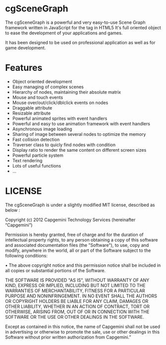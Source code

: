 cgSceneGraph
============

The cgSceneGraph is a powerful and very easy-to-use Scene Graph framework written in JavaScript for the <canvas> tag in HTML5
It's full oriented object to ease the development of your applications and games.

It has been designed to be used on professional application as well as for game development.

Features
========
* Object oriented development
* Easy managing of complex scenes
* Hierarchy of nodes, maintaining their absolute matrix
* Mouse and touch events
* Mouse over/out/click/dblclick events on nodes
* Draggable attribute
* Resizable attribute
* Powerful animated sprites with event handlers
* Powerful and easy to use animation framework with event handlers
* Asynchronous image loading
* Sharing of image between several nodes to optimize the memory
* Fast collision detection
* Traverser class to quicly find nodes with condition
* Display ratio to render the same content on different screen sizes
* Powerful particle system
* Text rendering
* Lots of useful functions
* ...

LICENSE
=======
The cgSceneGraph is under a slightly modified MIT license, described as below :

Copyright (c) 2012  Capgemini Technology Services (hereinafter “Capgemini”)

Permission is hereby granted, free of charge and for the duration of intellectual property rights, to any person obtaining a copy of this software and associated documentation files (the "Software"), to use, copy and modify, anywhere in the world, all or part of the Software subject to the following conditions:

•  The above copyright notice and this permission notice shall be included in all copies or substantial portions of the Software.

THE SOFTWARE IS PROVIDED "AS IS", WITHOUT WARRANTY OF ANY KIND, EXPRESS OR IMPLIED, INCLUDING BUT NOT LIMITED TO THE WARRANTIES OF MERCHANTABILITY, FITNESS FOR A PARTICULAR PURPOSE AND NONINFRINGEMENT. IN NO EVENT SHALL THE AUTHORS OR COPYRIGHT HOLDERS BE LIABLE FOR ANY CLAIM, DAMAGES OR OTHER LIABILITY, WHETHER IN AN ACTION OF CONTRACT, TORT OR OTHERWISE, ARISING FROM, OUT OF OR IN CONNECTION WITH THE SOFTWARE OR THE USE OR OTHER DEALINGS IN THE SOFTWARE.

Except as contained in this notice, the name of Capgemini shall not be used in advertising or otherwise to promote the sale, use or other dealings in this Software without prior written authorization from Capgemini.”
